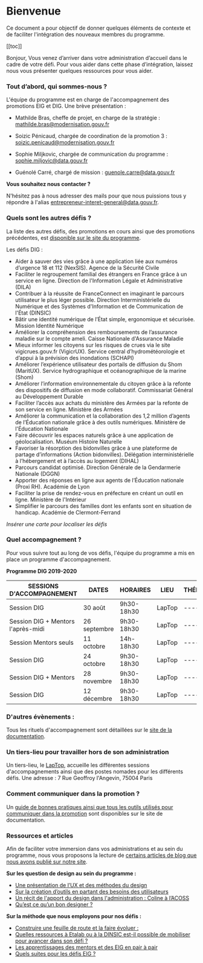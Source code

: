 # Bienvenue 

Ce document a pour objectif de donner quelques éléments de contexte et de faciliter l'intégration des nouveaux membres du programme. 

[[toc]]

Bonjour,
Vous venez d’arriver dans votre administration d’accueil dans le cadre de votre défi. Pour vous aider dans cette phase d’intégration, laissez nous vous présenter quelques ressources pour vous aider.

### Tout d’abord, qui sommes-nous ?

L'équipe du programme est en charge de l'accompagnement des promotions EIG et DIG. Une brève présentation :

* Mathilde Bras, cheffe de projet, en charge de la stratégie : mathilde.bras@modernisation.gouv.fr

* Soizic Pénicaud, chargée de coordination de la promotion 3 : soizic.penicaud@modernisation.gouv.fr

* Sophie Miljkovic, chargée de communication du programme : sophie.miljovic@data.gouv.fr

* Guénolé Carré, chargé de mission : guenole.carre@data.gouv.fr

**Vous souhaitez nous contacter ?**

N'hésitez pas à nous adresser des mails pour que nous puissions tous y répondre à l'alias entrepreneur-interet-general@data.gouv.fr.

### Quels sont les autres défis ? 

La liste des autres défis, des promotions en cours ainsi que des promotions précédentes, est [disponible sur le site du programme](https://entrepreneur-interet-general.etalab.gouv.fr/defis.html).

Les défis DIG : 
* Aider à sauver des vies grâce à une application liée aux numéros d’urgence 18 et 112 (NexSIS). Agence de la Sécurité Civile 
* Faciliter le regroupement familial des étrangers en France grâce à un service en ligne. Direction de l'Information Légale et Administrative (DILA)
* Contribuer à la réussite de FranceConnect en imaginant le parcours utilisateur le plus léger possible. Direction Interministérielle du Numérique et des Systèmes d'Information et de Communication de l'État (DINSIC)
* Bâtir une identité numérique de l’État simple, ergonomique et sécurisée. Mission Identité Numérique 
* Améliorer la compréhension des remboursements de l’assurance maladie sur le compte ameli. Caisse Nationale d'Assurance Maladie
* Mieux informer les citoyens sur les risques de crues via le site vigicrues.gouv.fr (VigicrUX). Service central d’hydrométéorologie et d’appui à la prévision des inondations (SCHAPI)
* Améliorer l’expérience utilisateur des portails de diffusion du Shom (MaritUX).	Service hydrographique et océanographique de la marine (Shom)
* Améliorer l’information environnementale du citoyen grâce à la refonte des dispositifs de diffusion en mode collaboratif. Commissariat Général au Développement Durable
* Faciliter l’accès aux achats du ministère des Armées par la refonte de son service en ligne.	Ministère des Armées
* Améliorer la communication et la collaboration des 1,2 million d’agents de l’Éducation nationale grâce à des outils numériques.	Ministère de l'Éducation Nationale
* Faire découvrir les espaces naturels grâce à une application de géolocalisation.	Muséum Histoire Naturelle
* Favoriser la résorption des bidonvilles grâce à une plateforme de partage d’informations (Action bidonvilles). Délégation interministérielle à l’hébergement et à l’accès au logement (DIHAL)
* Parcours candidat optimisé.	Direction Générale de la Gendarmerie Nationale (DGGN)
* Apporter des réponses en ligne aux agents de l’Éducation nationale (Proxi RH). Académie de Lyon
* Faciliter la prise de rendez-vous en préfecture en créant un outil en ligne. Ministère de l'Intérieur
* Simplifier le parcours des familles dont les enfants sont en situation de handicap. Académie de Clermont-Ferrand

*Insérer une carte pour localiser les défis*

### Quel accompagnement ? 

Pour vous suivre tout au long de vos défis, l'équipe du programme a mis en place un programme d'accompagnement.

**Programme DIG 2019-2020**

| SESSIONS D'ACCOMPAGNEMENT | DATES | HORAIRES | LIEU | THÉMATIQUE | OBJECTIFS 
| -------- | -------- | ------- | ------- | ------ | ----- |
| Session DIG | 30 août | 9h30-18h30 | LapTop | ------ | ----- |
| Session DIG + Mentors l'après-midi | 26 septembre | 9h30-18h30 | LapTop | ------ | ----- |
| Session Mentors seuls | 11 octobre | 14h-18h30 | LapTop | ------ | ----- |
| Session DIG | 24 octobre | 9h30-18h30 | LapTop | ------ | ----- |
| Session DIG + Mentors | 28 novembre | 9h30-18h30 | LapTop | ------ | ----- |
| Session DIG | 12 décembre | 9h30-18h30 | LapTop | ------ | ----- |

### D'autres évènements :

Tous les rituels d'accompagnement sont détaillées sur le [site de la documentation](https://doc.eig-forever.org/animation.html).

### Un tiers-lieu pour travailler hors de son administration

Un tiers-lieu, le [LapTop](https://www.lelaptop.com/), accueille les différentes sessions d'accompagnements ainsi que des postes nomades pour les différents défis.
Une adresse : 7 Rue Geoffroy l'Angevin, 75004 Paris

### Comment communiquer dans la promotion ?

Un [guide de bonnes pratiques ainsi que tous les outils utilisés pour communiquer dans la promotion](https://doc.eig-forever.org/communication.html) sont disponibles sur le site de documentation.

### Ressources et articles

Afin de faciliter votre immersion dans vos administrations et au sein du programme, nous vous proposons la lecture de [certains articles de blog que nous avons publié sur notre site](https://entrepreneur-interet-general.etalab.gouv.fr/blog/).

**Sur les question de design au sein du programme :**
- [Une présentation de l’UX et des méthodes du design](https://entrepreneur-interet-general.etalab.gouv.fr/blog/2018/04/25/atelier-product-design.html)
- [Sur la création d’outils en partant des besoins des utilisateurs](https://entrepreneur-interet-general.etalab.gouv.fr/blog/2018/04/12/atelier-product-research.html)
- [Un récit de l'apport du design dans l'administration : Coline à l’ACOSS](https://entrepreneur-interet-general.etalab.gouv.fr/blog/2019/07/03/le-design-de-services-dans-une-administration.html)
- [Qu’est ce qu’un bon designer ?](https://entrepreneur-interet-general.etalab.gouv.fr/blog/2019/04/26/un-bon-designer-selon-Hugo-Stephan.html)

**Sur la méthode que nous employons pour nos défis :**
- [Construire une feuille de route et la faire évoluer :](https://entrepreneur-interet-general.etalab.gouv.fr/blog/2018/04/04/construire-une-feuille-de-route-partagee.html)
- [Quelles ressources à Etalab ou à la DINSIC est-il possible de mobiliser pour avancer dans son défi ?](https://entrepreneur-interet-general.etalab.gouv.fr/blog/2019/03/12/bootcamp-eig3.html)
- [Les apprentissages des mentors et des EIG en pair à pair](https://entrepreneur-interet-general.etalab.gouv.fr/blog/2018/10/25/apprendre-et-progresser.html)
- [Quels suites pour les défis EIG ?](https://entrepreneur-interet-general.etalab.gouv.fr/blog/2019/05/20/session-perennisation-defis-eig-3.html)
